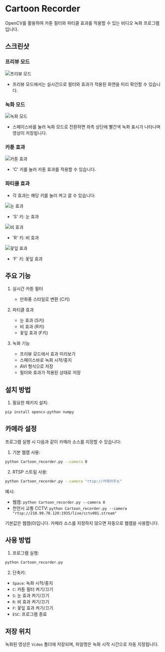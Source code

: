   # Cartoon Recorder
  
  OpenCV를 활용하여 카툰 필터와 파티클 효과를 적용할 수 있는 비디오 녹화 프로그램입니다.
  
 ## 스크린샷
 
 ### 프리뷰 모드
 ![프리뷰 모드](images/PreviewMode.PNG)
 - 프리뷰 모드에서는 실시간으로 필터와 효과가 적용된 화면을 미리 확인할 수 있습니다.
 
 ### 녹화 모드
 ![녹화 모드](images/RecordMode.PNG)
 - 스페이스바를 눌러 녹화 모드로 전환하면 좌측 상단에 빨간색 녹화 표시가 나타나며 영상이 저장됩니다.
 
 ### 카툰 효과
 ![카툰 효과](images/CartoonMode.PNG)
 - 'C' 키를 눌러 카툰 효과를 적용할 수 있습니다.
 
 ### 파티클 효과
 - 각 효과는 해당 키를 눌러 켜고 끌 수 있습니다:
 
 ![눈 효과](images/Snow.PNG)
 - 'S' 키: 눈 효과
 
 ![비 효과](images/Rain.PNG)
 - 'R' 키: 비 효과
 
 ![꽃잎 효과](images/flower.PNG)
 - 'F' 키: 꽃잎 효과
 
  ## 주요 기능
  
  1. 실시간 카툰 필터
      - 만화풍 스타일로 변환 (C키)
  
  2. 파티클 효과
      - 눈 효과 (S키)
      - 비 효과 (R키)
      - 꽃잎 효과 (F키)
  
  3. 녹화 기능
      - 프리뷰 모드에서 효과 미리보기
      - 스페이스바로 녹화 시작/중지
      - AVI 형식으로 저장
      - 필터와 효과가 적용된 상태로 저장
  
  ## 설치 방법
  
  1. 필요한 패키지 설치:
  ```bash
  pip install opencv-python numpy
  ```
  
  ## 카메라 설정
  
  프로그램 실행 시 다음과 같이 카메라 소스를 지정할 수 있습니다:
  
  1. 기본 웹캠 사용:
  ```bash
  python Cartoon_recorder.py --camera 0
  ```
  
  2. RTSP 스트림 사용:
  ```bash
  python Cartoon_recorder.py --camera "rtsp://카메라주소"
  ```
  
  예시:
  - 웹캠: `python Cartoon_recorder.py --camera 0`
  - 천안시 교통 CCTV: `python Cartoon_recorder.py --camera "rtsp://210.99.70.120:1935/live/cctv001.stream"`
  
  기본값은 웹캠(0)입니다. 카메라 소스를 지정하지 않으면 자동으로 웹캠을 사용합니다.
  
  ## 사용 방법
  
  1. 프로그램 실행:
  ```bash
  python Cartoon_recorder.py
  ```
  
  2. 단축키:
  - `Space`: 녹화 시작/중지
  - `C`: 카툰 필터 켜기/끄기
  - `S`: 눈 효과 켜기/끄기
  - `R`: 비 효과 켜기/끄기
  - `F`: 꽃잎 효과 켜기/끄기
  - `ESC`: 프로그램 종료
  
  ## 저장 위치
  
  녹화된 영상은 `Video` 폴더에 저장되며, 파일명은 녹화 시작 시간으로 자동 지정됩니다. 